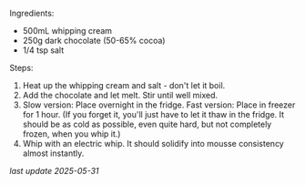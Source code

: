 Ingredients:
* 500mL whipping cream
* 250g dark chocolate (50-65% cocoa)
* 1/4 tsp salt

Steps:
1. Heat up the whipping cream and salt - don't let it boil.
1. Add the chocolate and let melt. Stir until well mixed.
1. Slow version: Place overnight in the fridge. Fast version: Place in freezer for 1 hour. (If you forget it, you'll just have to let it thaw in the fridge. It should be as cold as possible, even quite hard, but not completely frozen, when you whip it.)
1. Whip with an electric whip. It should solidify into mousse consistency almost instantly.

*last update 2025-05-31*
